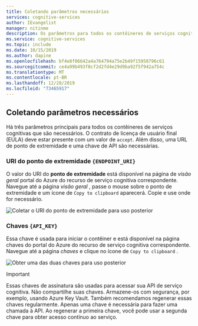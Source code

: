 ```yaml
---
title: Coletando parâmetros necessários
services: cognitive-services
author: IEvangelist
manager: nitinme
description: Os parâmetros para todos os contêineres de serviços cognitivas
ms.service: cognitive-services
ms.topic: include
ms.date: 10/15/2019
ms.author: dapine
ms.openlocfilehash: bf4e8f06642a4a764794a75e2b49f15958796c61
ms.sourcegitcommit: ce4a99b493f8cf2d2fd4e29d9ba92f5f942a754c
ms.translationtype: MT
ms.contentlocale: pt-BR
ms.lasthandoff: 12/28/2019
ms.locfileid: "73465917"
---
```

## <a name="gathering-required-parameters"></a>Coletando parâmetros necessários

Há três parâmetros principais para todos os contêineres de serviços cognitivas que são necessários. O contrato de licença de usuário final (EULA) deve estar presente com um valor de `accept`. Além disso, uma URL de ponto de extremidade e uma chave de API são necessárias.

### <a name="endpoint-uri-endpoint_uri"></a>URI do ponto de extremidade `{ENDPOINT_URI}`

O valor do URI do **ponto de extremidade** está disponível na página de *visão geral* portal do Azure do recurso de serviço cognitiva correspondente. Navegue até a página *visão geral* , passe o mouse sobre o ponto de <span class="docon docon-edit-copy x-hidden-focus"></span> extremidade e um ícone de `Copy to clipboard` aparecerá. Copie e use onde for necessário.

![Coletar o URI do ponto de extremidade para uso posterior](../media/overview-endpoint-uri.png)

### <a name="keys-api_key"></a>Chaves `{API_KEY}`

Essa chave é usada para iniciar o contêiner e está disponível na página chaves do portal do Azure do recurso de serviço cognitiva correspondente. Navegue até a página *chaves* e clique no ícone de `Copy to clipboard` <span class="docon docon-edit-copy x-hidden-focus"></span> .

![Obter uma das duas chaves para uso posterior](../media/keys-copy-api-key.png)

> [!IMPORTANT]
> Essas chaves de assinatura são usadas para acessar sua API de serviço cognitiva. Não compartilhe suas chaves. Armazene-os com segurança, por exemplo, usando Azure Key Vault. Também recomendamos regenerar essas chaves regularmente. Apenas uma chave é necessária para fazer uma chamada à API. Ao regenerar a primeira chave, você pode usar a segunda chave para obter acesso contínuo ao serviço.